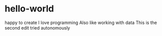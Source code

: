 # hello-world
happy to create
I love programming
Also like working with data
This is the second edit tried autonomously
